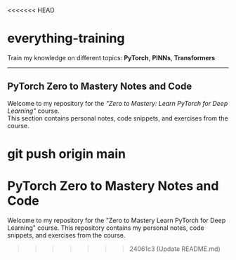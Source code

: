 <<<<<<< HEAD
# everything-training

Train my knowledge on different topics: **PyTorch**, **PINNs**, **Transformers**

---

## PyTorch Zero to Mastery Notes and Code

Welcome to my repository for the _"Zero to Mastery: Learn PyTorch for Deep Learning"_ course.  
This section contains personal notes, code snippets, and exercises from the course.

git push origin main
=======
# PyTorch Zero to Mastery Notes and Code
Welcome to my repository for the "Zero to Mastery Learn PyTorch for Deep Learning" course. This repository contains my personal notes, code snippets, and exercises from the course.
>>>>>>> 24061c3 (Update README.md)
